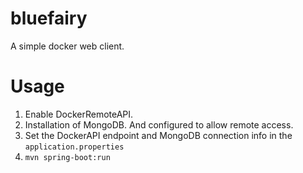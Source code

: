 # bluefairy
A simple docker web client.

# Usage

1. Enable DockerRemoteAPI.
2. Installation of MongoDB. And configured to allow remote access.
3. Set the DockerAPI endpoint and MongoDB connection info in the `application.properties`
4. `mvn spring-boot:run`
